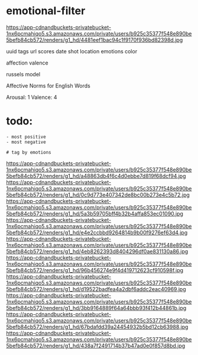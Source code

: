 # emotional-filter

https://app-cdnandbuckets-privatebucket-1nx6pcmahiqo5.s3.amazonaws.com/private/users/b925c35377f548e890be5befb84cb572/renders/g1_hd/4481eef1bac94c1f9170f936bd82398d.jpg

uuid
tags
url
scores
date shot
location
emotions
color

affection
valence 

russels model

Affective Norms for English Words

Arousal: 1
Valence: 4

# todo:
	- most positive
	- most negative

	# tag by emotions

https://app-cdnandbuckets-privatebucket-1nx6pcmahiqo5.s3.amazonaws.com/private/users/b925c35377f548e890be5befb84cb572/renders/g1_hd/a48863db4f6c4d0ebbe7d819f68dcf94.jpg
https://app-cdnandbuckets-privatebucket-1nx6pcmahiqo5.s3.amazonaws.com/private/users/b925c35377f548e890be5befb84cb572/renders/g1_hd/0c9d773e407342de8bc00b273e4c5b72.jpg
https://app-cdnandbuckets-privatebucket-1nx6pcmahiqo5.s3.amazonaws.com/private/users/b925c35377f548e890be5befb84cb572/renders/g1_hd/5a3b59705bff4b32b4affa853ec01090.jpg
https://app-cdnandbuckets-privatebucket-1nx6pcmahiqo5.s3.amazonaws.com/private/users/b925c35377f548e890be5befb84cb572/renders/g1_hd/e4e2ccbbd9264814b9b00f9276ef63d4.jpg
https://app-cdnandbuckets-privatebucket-1nx6pcmahiqo5.s3.amazonaws.com/private/users/b925c35377f548e890be5befb84cb572/renders/g1_hd/4eb8262393d8404296df0ae831130a86.jpg
https://app-cdnandbuckets-privatebucket-1nx6pcmahiqo5.s3.amazonaws.com/private/users/b925c35377f548e890be5befb84cb572/renders/g1_hd/96b456274e9f4d419712623cf910598f.jpg
https://app-cdnandbuckets-privatebucket-1nx6pcmahiqo5.s3.amazonaws.com/private/users/b925c35377f548e890be5befb84cb572/renders/g1_hd/d19522badfea4a2dbf6addc2eac40969.jpg
https://app-cdnandbuckets-privatebucket-1nx6pcmahiqo5.s3.amazonaws.com/private/users/b925c35377f548e890be5befb84cb572/renders/g1_hd/3bb9164889f64a64bbb93f412b44861b.jpg
https://app-cdnandbuckets-privatebucket-1nx6pcmahiqo5.s3.amazonaws.com/private/users/b925c35377f548e890be5befb84cb572/renders/g1_hd/67bdafdd39a24454932b5bd12cb63988.jpg
https://app-cdnandbuckets-privatebucket-1nx6pcmahiqo5.s3.amazonaws.com/private/users/b925c35377f548e890be5befb84cb572/renders/g1_hd/438a7f2491714b37b47ad0e0f857d8bd.jpg
